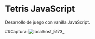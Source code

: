 # Tetris JavaScript
Desarrollo de juego con vanilla JavaScript.

##Captura:
![localhost_5173_](https://github.com/user-attachments/assets/8564e242-39ea-46cc-a996-fbc1a2e8d6bd)
